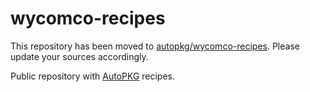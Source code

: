 # wycomco-recipes

This repository has been moved to [autopkg/wycomco-recipes](https://github.com/autopkg/wycomco-recipes).
Please update your sources accordingly.


Public repository with [AutoPKG](https://github.com/autopkg) recipes.
